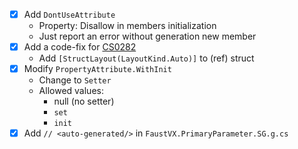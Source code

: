 - [x] Add `DontUseAttribute`
	- Property: Disallow in members initialization
	- Just report an error without generation new member
- [x] Add a code-fix for [CS0282](https://learn.microsoft.com/en-us/dotnet/csharp/misc/cs0282?f1url=%3FappId%3Droslyn%26k%3Dk(CS0282))
	- Add `[StructLayout(LayoutKind.Auto)]` to (ref) struct
- [x] Modify `PropertyAttribute.WithInit`
	- Change to `Setter`
	- Allowed values:
		- null (no setter)
		- `set`
		- `init`
- [x] Add `// <auto-generated/>` in `FaustVX.PrimaryParameter.SG.g.cs`
